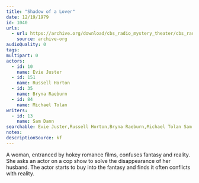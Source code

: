 ```yaml
---
title: "Shadow of a Lover"
date: 12/19/1979
id: 1040
urls: 
  - url: https://archive.org/download/cbs_radio_mystery_theater/cbs_radio_mystery_theater-1001-1050.zip/cbs_radio_mystery_theater-1001-1050%2Fcbsrmt_1040_shadow_of_a_lover.mp3
    source: archive-org
audioQuality: 0
tags: 
multipart: 0
actors:  
  - id: 10
    name: Evie Juster  
  - id: 151
    name: Russell Horton  
  - id: 35
    name: Bryna Raeburn  
  - id: 84
    name: Michael Tolan
writers:  
  - id: 13
    name: Sam Dann
searchable: Evie Juster,Russell Horton,Bryna Raeburn,Michael Tolan Sam Dann
notes: 
descriptionSource: kf
---
```

A woman, entranced by hokey romance films, confuses fantasy and reality. She asks an actor on a cop show to solve the disappearance of her husband. The actor starts to buy into the fantasy and finds it often conflicts with reality.
